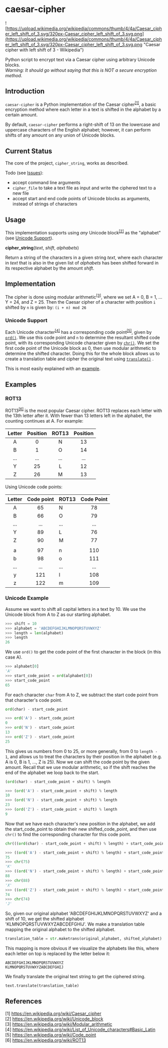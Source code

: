 # caesar-cipher

![https://upload.wikimedia.org/wikipedia/commons/thumb/4/4a/Caesar_cipher_left_shift_of_3.svg/320px-Caesar_cipher_left_shift_of_3.svg.png](https://upload.wikimedia.org/wikipedia/commons/thumb/4/4a/Caesar_cipher_left_shift_of_3.svg/320px-Caesar_cipher_left_shift_of_3.svg.png "Caesar cipher with left shift of 3 - Wikipedia")

Python script to encrypt text via a Caesar cipher using arbitrary Unicode blocks.  
*Warning: It should go without saying that this is NOT a secure encryption method.*

## Introduction

`caesar-cipher` is a Python implementation of the 
Caesar cipher<sup>[[1]](#ref-caesar-cipher)</sup>, a basic encryption method where 
each letter in a text is shifted in the alphabet by a certain amount.

By default, `caesar-cipher` performs a right-shift of 13 on the lowercase and
uppercase characters of the English alphabet; however, it can perform shifts
of any amount on any union of Unicode blocks.

## Current Status

The core of the project, `cipher_string`, works as described.

Todo (see [Issues](https://github.com/jamais-vu/caesar-cipher/issues)):
- accept command line arguments
- `cipher_file` to take a text file as input and write the ciphered text to a new file
- accept start and end code points of Unicode blocks as arguments, instead of 
  strings of characters

## Usage

This implementation supports using *any* 
Unicode block<sup>[[2]](#ref-unicode-block)</sup>
as the "alphabet" (see [Unicode Support](#unicode-support)).

**cipher_string**(*text*, *shift*, *alphabets*)

Return a string of the characters in a given string *text*, where each character
in *text* that is also in the given list of *alphabets* has been shifted forward
in its respective alphabet by the amount *shift*.

## Implementation

The cipher is done using
modular arithmetic<sup>[[3]](#ref-modular-arithmetic)</sup>,
where we set A = 0, B = 1, ... Y = 24, and Z = 25.
Then the Caesar cipher of a character with position `i` shifted by `n`
is given by:
`(i + n) mod 26`

<a name="unicode-support"></a>
### Unicode Support

Each Unicode character<sup>[[4]](#ref-unicode-character)</sup> has a 
corresponding code point<sup>[[5]](#ref-code-point)</sup>, given by
[`ord()`](https://docs.python.org/3/library/functions.html#ord).
We use this code point and `n` to determine the resultant shifted code point, 
with its corresponding Unicode character given by 
[`chr()`](https://docs.python.org/3/library/functions.html#chr).
We set the first code point of the Unicode block as 0, then
use modular arithmetic to determine the shifted character.
Doing this for the whole block allows us to create a translation table
and cipher the original text using 
[`translate()`](https://docs.python.org/2/library/string.html#string.translate) .

This is most easily explained with an [example](#unicode-support-example). 

<a name="examples"></a>
## Examples 

### ROT13

ROT13<sup>[[6]](#ref-rot13)</sup> is the most popular Caesar cipher. 
ROT13 replaces each letter with the 13th letter after it. 
With fewer than 13 letters left in the alphabet, the counting continues at A.
For example:

| Letter | Position | ROT13 | Position |
| :----: | :------: | :---: | :------: |
| A      | 0        | N     | 13       |
| B      | 1        | O     | 14       |
| ...    | ...      | ...   | ...      |
| Y      | 25       | L     | 12       |
| Z      | 26       | M     | 13       |

Using Unicode code points:

| Letter | Code point | ROT13 | Code Point |
| :----: | :--------: | :---- | :--------: |
| A      | 65         | N     | 78         |
| B      | 66         | O     | 79         |
| ...    | ...        | ...   | ...        |
| Y      | 89         | L     | 76         |
| Z      | 90         | M     | 77         |
|        |            |       |            |
| a      | 97         | n     | 110        |
| b      | 98         | o     | 111        |
| ...    | ...        | ...   | ...        |
| y      | 121        | l     | 108        |
| z      | 122        | m     | 109        |

<a name="unicode-support-example"></a>
### Unicode Example

Assume we want to shift all capital letters in a text by 10.
We use the Unicode block from A to Z as our starting alphabet.

```python
>>> shift = 10
>>> alphabet = 'ABCDEFGHIJKLMNOPQRSTUVWXYZ'
>>> length = len(alphabet)
>>> length
26
```

We use `ord()` to get the code point of the first character in the block (in this case A).

```python 
>>> alphabet[0]
'A'
>>> start_code_point = ord(alphabet[0])
>>> start_code_point
65
```

For each character `char` from A to Z, we subtract the start code point
from that character's code point.

```python
ord(char) - start_code_point
```
```python
>>> ord('A') - start_code_point
0
>>> ord('N') - start_code_point
13
>>> ord('Z') - start_code_point
25
```

This gives us numbers from 0 to 25, or more generally, from 0 to `length - 1`,
and allows us to treat the characters by their position in the alphabet (e.g. A is 0, B is 1, ..., Z is 25).
Now we can shift the code point by the given amount. 
Recall that we use modular arithmetic, so if the shift reaches the end of the 
alphabet we loop back to the start.

```python
(ord(char) - start_code_point + shift) % length
```

```python
>>> (ord('A') - start_code_point + shift) % length
10
>>> (ord('N') - start_code_point + shift) % length
23
>>> (ord('Z') - start_code_point + shift) % length
9
```

Now that we have each character's new position in the alphabet,
we add the start_code_point to obtain their new shifted_code_point,
and then use `chr()` to find the corresponding character for this 
code point.

```python
chr(((ord(char) - start_code_point + shift) % length) + start_code_point)
```

```python
>>> ((ord('A') - start_code_point + shift) % length) + start_code_point
75
>>> chr(75)
'K'
>>> ((ord('N') - start_code_point + shift) % length) + start_code_point
88
>>> chr(88)
'X'
>>> ((ord('Z') - start_code_point + shift) % length) + start_code_point
74
>>> chr(74)
'J'
```

So, given our original alphabet 'ABCDEFGHIJKLMNOPQRSTUVWXYZ' and a shift of 10,
we get the shifted alphabet 'KLMNOPQRSTUVWXYZABCDEFGHIJ'. 
We make a translation table mapping the original alphabet to the shifted alphabet.

```python
translation_table = str.maketrans(original_alphabet, shifted_alphabet)
```

This mapping is more obvious if we visualize the alphabets like this, 
where each letter on top is replaced by the letter below it:
```
ABCDEFGHIJKLMNOPQRSTUVWXYZ
KLMNOPQRSTUVWXYZABCDEFGHIJ
```

We finally translate the original text string to get the ciphered string.

```python
text.translate(translation_table)
```

## References

[1] https://en.wikipedia.org/wiki/Caesar_cipher <a name="ref-caesar-cipher"></a>   
[2] https://en.wikipedia.org/wiki/Unicode_block <a name="ref-unicode-block"></a>  
[3] https://en.wikipedia.org/wiki/Modular_arithmetic <a name="ref-modular-arithmetic"></a>  
[4] https://en.wikipedia.org/wiki/List_of_Unicode_characters#Basic_Latin <a name="ref-unicode-character"></a>  
[5] https://en.wikipedia.org/wiki/Code_point <a name="ref-code-point"></a>  
[6] https://en.wikipedia.org/wiki/ROT13 <a name="ref-rot13"></a>
